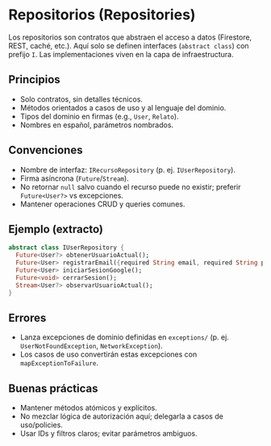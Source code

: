# Repositorios (Repositories)

Los repositorios son contratos que abstraen el acceso a datos (Firestore, REST, caché, etc.). Aquí solo se definen interfaces (`abstract class`) con prefijo `I`. Las implementaciones viven en la capa de infraestructura.

## Principios
- Solo contratos, sin detalles técnicos.
- Métodos orientados a casos de uso y al lenguaje del dominio.
- Tipos del dominio en firmas (e.g., `User`, `Relato`).
- Nombres en español, parámetros nombrados.

## Convenciones
- Nombre de interfaz: `IRecursoRepository` (p. ej. `IUserRepository`).
- Firma asíncrona (`Future`/`Stream`).
- No retornar `null` salvo cuando el recurso puede no existir; preferir `Future<User?>` vs excepciones.
- Mantener operaciones CRUD y queries comunes.

## Ejemplo (extracto)
```dart
abstract class IUserRepository {
  Future<User?> obtenerUsuarioActual();
  Future<User> registrarEmail({required String email, required String password, required String nombre});
  Future<User> iniciarSesionGoogle();
  Future<void> cerrarSesion();
  Stream<User?> observarUsuarioActual();
}
```

## Errores
- Lanza excepciones de dominio definidas en `exceptions/` (p. ej. `UserNotFoundException`, `NetworkException`).
- Los casos de uso convertirán estas excepciones con `mapExceptionToFailure`.

## Buenas prácticas
- Mantener métodos atómicos y explícitos.
- No mezclar lógica de autorización aquí; delegarla a casos de uso/policies.
- Usar IDs y filtros claros; evitar parámetros ambiguos.
